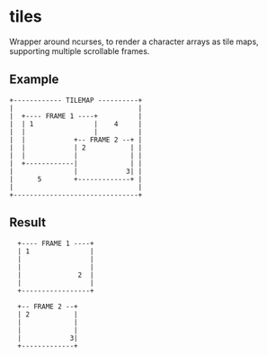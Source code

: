 # tiles
Wrapper around ncurses, to render a character arrays as tile maps, supporting multiple scrollable frames.

## Example

    +------------ TILEMAP ----------+
    |                               |
    |  +---- FRAME 1 ----+          |
    |  | 1               |    4     |
    |  |                 |          |
    |  |            +-- FRAME 2 --+ |
    |  |            | 2           | |
    |  |            |             | |
    |  +------------|             | |
    |               |            3| |
    |      5        +-------------+ |
    |                               |
    +-------------------------------+

## Result

      +---- FRAME 1 ----+
      | 1               |
      |                 |
      |                 |
      |              2  |
      |                 |
      +-----------------+

      +-- FRAME 2 --+
      | 2           |
      |             |
      |             |
      |            3|
      +-------------+

